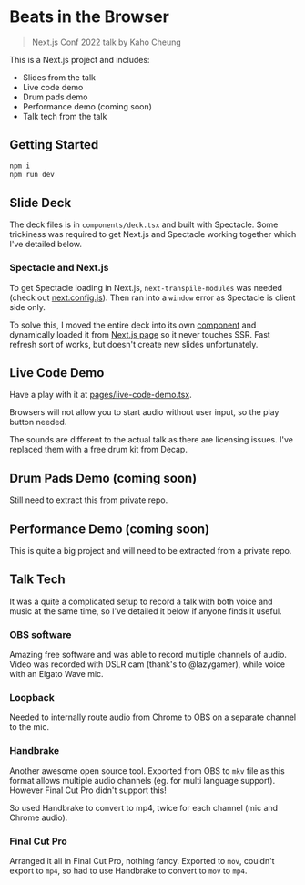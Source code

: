 # Beats in the Browser

> Next.js Conf 2022 talk by Kaho Cheung

This is a Next.js project and includes:

- Slides from the talk
- Live code demo
- Drum pads demo
- Performance demo (coming soon)
- Talk tech from the talk

## Getting Started

```zsh
npm i
npm run dev
```

## Slide Deck

The deck files is in `components/deck.tsx` and built with Spectacle. Some trickiness was required to get Next.js and Spectacle working together which I've detailed below.

### Spectacle and Next.js

To get Spectacle loading in Next.js, `next-transpile-modules` was needed (check out [next.config.js](./next.config.js)). Then ran into a `window` error as Spectacle is client side only.

To solve this, I moved the entire deck into its own [component](./components/deck.tsx) and dynamically loaded it from [Next.js page](./pages/index.tsx) so it never touches SSR. Fast refresh sort of works, but doesn't create new slides unfortunately.

## Live Code Demo

Have a play with it at [pages/live-code-demo.tsx](./pages/live-code-demo.tsx).

Browsers will not allow you to start audio without user input, so the play button needed.

The sounds are different to the actual talk as there are licensing issues. I've replaced them with a free drum kit from Decap.

## Drum Pads Demo (coming soon)

Still need to extract this from private repo.

## Performance Demo (coming soon)

This is quite a big project and will need to be extracted from a private repo.

## Talk Tech

It was a quite a complicated setup to record a talk with both voice and music at the same time, so I've detailed it below if anyone finds it useful.

### OBS software

Amazing free software and was able to record multiple channels of audio. Video was recorded with DSLR cam (thank's to @lazygamer), while voice with an Elgato Wave mic.

### Loopback

Needed to internally route audio from Chrome to OBS on a separate channel to the mic.

### Handbrake

Another awesome open source tool. Exported from OBS to `mkv` file as this format allows multiple audio channels (eg. for multi language support). However Final Cut Pro didn't support this!

So used Handbrake to convert to mp4, twice for each channel (mic and Chrome audio).

### Final Cut Pro

Arranged it all in Final Cut Pro, nothing fancy. Exported to `mov`, couldn't export to `mp4`, so had to use Handbrake to convert to `mov` to `mp4`.
